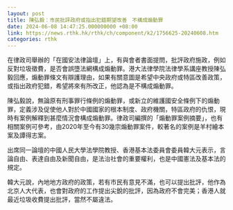 ```yaml
---
layout: post
title: 陳弘毅：市民批評政府或指出犯錯期望改善　不構成煽動罪
date: 2024-06-08 14:47:25.000000000 +08:00
link: https://news.rthk.hk/rthk/ch/component/k2/1756625-20240608.htm
categories: rthk
---
```


在律政司舉辦的「在國安法律論壇」上，有與會者書面提問，批評政府施政，例如反對垃圾徵費，是否會誤墮法網構成煽動罪。港大法律學院法律學系講座教授陳弘毅回應，煽動罪條文有辯護理由，如果有關意圖是希望中央政府或特區改善政策，或指出政府犯錯，希望將來有所改正，他認為是不構成煽動罪。

陳弘毅說，無論原有刑事罪行條例的煽動罪，或新立的維護國安全條例下的煽動罪，定義涉及促使他人對於中國國家的根本制度、政府機關，特區政府的仇恨，現時有案例解釋到甚麼情況會構成煽動罪。律政司編撰的「煽動罪案例摘要」，也有相關案例可參考，由2020年至今有30幾宗煽動罪案件，較著名的案例是羊村繪本案及譚得志案。

出席同一論壇的中國人民大學法學院教授、香港基本法委員會委員韓大元表示，言論自由、表達自由及新聞自由，是法治社會的重要權利，也是中國憲法及基本法的規定。

韓大元說，內地地方政府的政策，若有市民有意見不滿，也可以提出批評，他作為北京人大代表，也會對政府的工作提出尖銳的批評，因為政府不會完美；香港人就最近垃圾收費提出批評，當然不屬違法。
